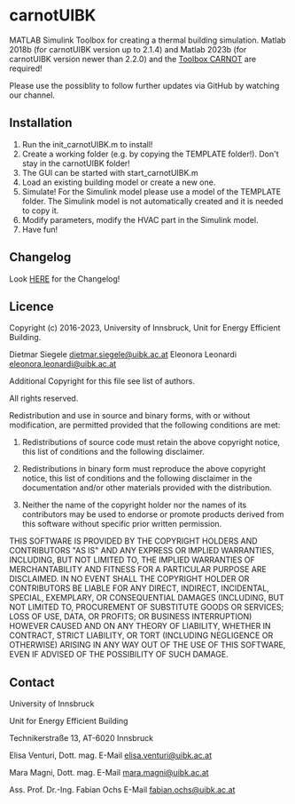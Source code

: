 # carnotUIBK
MATLAB Simulink Toolbox for creating a thermal building simulation.
Matlab 2018b (for carnotUIBK version up to 2.1.4) and Matlab 2023b (for carnotUIBK version newer than 2.2.0) and the [Toolbox CARNOT](https://de.mathworks.com/matlabcentral/fileexchange/68890-carnot-toolbox) are required!

Please use the possiblity to follow further updates via GitHub by watching our channel.

## Installation
1. Run the init_carnotUIBK.m to install!
2. Create a working folder (e.g. by copying the TEMPLATE folder!). Don't stay in the carnotUIBK folder!
3. The GUI can be started with start_carnotUIBK.m
4. Load an existing building model or create a new one.
5. Simulate! For the Simulink model please use a model of the TEMPLATE folder. The Simulink model is not automatically created and it is needed to copy it.
6. Modify parameters, modify the HVAC part in the Simulink model.
7. Have fun!

## Changelog
Look [HERE](https://github.com/siegeledietmar/carnotUIBK/blob/master/CHANGELOG.md) for the Changelog!

## Licence
Copyright (c) 2016-2023, University of Innsbruck, Unit for Energy Efficient Building.

Dietmar Siegele     dietmar.siegele@uibk.ac.at
Eleonora Leonardi   eleonora.leonardi@uibk.ac.at

Additional Copyright for this file see list of authors.

All rights reserved.

Redistribution and use in source and binary forms, with or without modification, are permitted provided that the following conditions are met:

1. Redistributions of source code must retain the above copyright notice, this list of conditions and the following disclaimer.

2. Redistributions in binary form must reproduce the above copyright notice, this list of conditions and the following disclaimer in the documentation and/or other materials provided with the distribution.

3. Neither the name of the copyright holder nor the names of its contributors may be used to endorse or promote products derived from this software without specific prior written permission.

THIS SOFTWARE IS PROVIDED BY THE COPYRIGHT HOLDERS AND CONTRIBUTORS "AS IS" AND ANY EXPRESS OR IMPLIED WARRANTIES, INCLUDING, BUT NOT LIMITED TO, THE IMPLIED WARRANTIES OF MERCHANTABILITY AND FITNESS FOR A PARTICULAR PURPOSE ARE DISCLAIMED. IN NO EVENT SHALL THE COPYRIGHT HOLDER OR CONTRIBUTORS BE LIABLE FOR ANY DIRECT, INDIRECT, INCIDENTAL, SPECIAL, EXEMPLARY, OR CONSEQUENTIAL DAMAGES (INCLUDING, BUT NOT LIMITED TO, PROCUREMENT OF SUBSTITUTE GOODS OR SERVICES; LOSS OF USE, DATA, OR PROFITS; OR BUSINESS INTERRUPTION) HOWEVER CAUSED AND ON ANY THEORY OF LIABILITY, WHETHER IN CONTRACT, STRICT LIABILITY, OR TORT (INCLUDING NEGLIGENCE OR OTHERWISE) ARISING IN ANY WAY OUT OF THE USE OF THIS SOFTWARE, EVEN IF ADVISED OF THE POSSIBILITY OF SUCH DAMAGE.

## Contact
University of Innsbruck

Unit for Energy Efficient Building

Technikerstraße 13, AT-6020 Innsbruck

Elisa Venturi, Dott. mag.
E-Mail  elisa.venturi@uibk.ac.at

Mara Magni, Dott. mag.
E-Mail  mara.magni@uibk.ac.at

Ass. Prof. Dr.-Ing. Fabian Ochs
E-Mail  fabian.ochs@uibk.ac.at
